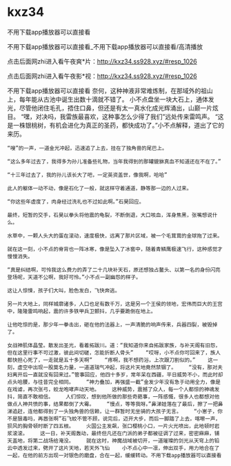 # kxz34
不用下载app播放器可以直接看

不用下载app播放器可以直接看_不用下载app播放器可以直接看/高清播放

点击后面网zhi进入看午夜爽*片：http://kxz34.ss928.xyz/#resp_1026

点击后面网zhi进入看午夜影*视：http://kxz34.ss928.xyz/#resp_1026

不用下载app播放器可以直接看    奈何，这种神液非常难炼制，在那域外的祖山上，每年能从古池中诞生出数十滴就不错了。    小不点盘坐一块大石上，通体发光，尽管他闭住毛孔，捂住口鼻，但还是有太一真水化成光辉涌出，山巅一片炫目。    “嘿，对决吗，我雷族最喜欢，这种事怎么少得了我们”远处传来雷鸣声。    “这是一株银桃树，有机会进化为真正的圣药，都快成功了。”小不点解释，道出了它的来历。

    “嗖”的一声，一道金光冲起，迅速追了上去，挂在了独角兽的尾巴上。

    “这么多年过去了，我得多为孙儿准备些礼物，当年我得到的那罐貔貅真血不知道还在不在了。”

    “十三年过去了，我的孙儿该长大了吧，一定英资盖世，像我啊，哈哈”

    此人的躯体一动不动，像是石化了一般，就这样守着通道，静等那一边的人过来。

    “你这些年虚度了，肉身经过洗礼也不过如此啊。”石昊回应。

    最终，短暂的交手，石昊以拳头将他震的龟裂，不断倒退，大口咳血，浑身焦黑，张嘴想说什么。

    水草中，一颗人头大的蛋在滚动，速度极快，远离了那片区域，被一个毛茸茸的金球拖了过来。

    就在这一刻，小不点的脊背也一阵冰寒，像是坠入了冰窖中，随着青鳞鹰极速飞行，这种感觉才慢慢消失。

    “真是纠结啊，可怜我这么费力的弄了二十几块补天石，原还想独占鳌头、以第一名的身份闪亮登场呢，天道不公啊，我好可怜。”小不点一副幽怨的样子。

    这让人惊悚，孩子们大叫，脸色发白，飞快奔逃。

    另一片大地上，同样城廓诸多，人口也足有数千万，这是另一个王侯的领地，宏伟而巨大的王宫中，隆隆雷鸣响起，震的许多铁甲兵卫颤抖，几乎要跪倒在地上。

    让他吃惊的是，那少年一拳击出，砸在他的法器上，一声清脆的响声传来，兵器四裂，被毁掉了。

    女战神肌体晶莹。散发出圣光，看着拓跋川。道：“我知道你来自拓跋家族，与补天阁有旧怨，但在这里行事不可过激，彼此间切磋，怎能折断人骨头”    “哎呀，小不点你可回来了，族人都快担心死了，一走就是五十多天啊”    “疼啊，我不想药浴，上次跟刀割似的。”    这一刻，虚空中出现一股莫名力量，一道道瑞气冲起，将这片天地竟然禁锢了。    “没有，那对夫妇离开后一直就没有回来过。”管事回应，他四十多岁，常年呆在西疆，平日威势不小，而此时却点头哈腰，与往昔完全相同。    “神力叠加，再强盛一截”金发少年没有急于动用全力，像是在戏谑，再次张弓，蛟龙咆哮声动天地。    这种威势，震撼了众人，每一个人都惊的神魂发抖，简直不敢相信。    人们惊叹，想到他所做的那些奇葩事，一阵感慨，很多人也都想对他做点人神共愤的事，结果都倒了大霉。    “慢点，等等我呀。”鼻涕娃落在了最后，擦了一把鼻涕追赶，连他都得到了一头独角兽的信赖，让一群暂时无坐骑的大孩子无言。    “小崽子，你不是狠毒吗，再嚣张啊”石飞蛟不管不顾，说完后，迈开大步，而后一脚踏了上去，喀嚓一声，狈风的胸骨顿时断了四五根。    火国公主发飙，张口樱桃小口，一片火光喷出，此地顿时岩浆滚滚。    这一日，补天阁轰动，最终但凡还在门派的弟子都被征调了过来，密密麻麻，铺天盖地，将第二战场给淹没。    就在这时，神魔战域被切开，一道璀璨的剑光从天穹上的铅云中透发过来，劈开了这片天地，若天外飞仙    小不点心中一凛，伸出双手，用力地合在了一起，在他的前方出现一对银色的磨盘，合在一起，缓缓转动。不用下载app播放器可以直接看
